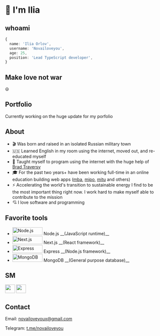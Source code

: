 [portfoliolink]: https://novailoveyou.com
[twitter]: https://twitter.com/novailoveyou
[youtube]: https://www.youtube.com/channel/UC2rI3sYpG6dH7acoTiQMXsQ
[mba]: https://github.com/anpmitu
[mip]: https://github.com/npomip
[ipe]: https://github.com/npoipe
[ltdipe]: https://github.com/ltdipe
[mipo]: https://github.com/npomipo
[imo]: https://github.com/npoimo
[mitu]: https://github.com/anpmitu
[brad]: https://github.com/bradtraversy
[telegram]: https://t.me/novailoveyou

# 👋 I'm Ilia

## whoami

```ts
{
  name: 'Ilia Orlov',
  username: 'Novailoveyou',
  age: 25,
  position: 'Lead TypeScript developer',
}
```

## Make love not war

☮️

## Portfolio

<!-- To view my portfolio [click here][portfolioLink] -->

Currently working on the huge update for my porfolio

## About

- 🎬 Was born and raised in an isolated Russian military town
- 🇺🇸 Learned English in my room using the internet, moved out, and re-educated myself
- 🐐 Taught myself to program using the internet with the huge help of [Brad Traversy][brad]
- 🎓 For the past two years+ have been working full-time in an online education building web apps ([mba][mba],
  [mipo][mipo], [mitu][mitu] and others)
- ⚡ Accelerating the world's transition to sustainable energy I find to be the most important thing right now. I work hard to make myself able to contribute to the mission
- 💘 I love software and programming

## Favorite tools

- <img src='https://cdn.worldvectorlogo.com/logos/nodejs.svg' width='98px' height='26px' alt='Node.js' />
  Node.js __(JavaScript runtime)__
- <img src='https://cdn.worldvectorlogo.com/logos/nextjs-3.svg' width='98px' height='26px' alt='Next.js' />
  Next.js __(React framework)__
- <img src='https://cdn.worldvectorlogo.com/logos/express-109.svg' width='98px' height='26px' alt='Express' />
  Express __(Node.js framework)__
- <img src='https://cdn.worldvectorlogo.com/logos/mongodb-icon-1.svg' width='98px' height='26px' alt='MongoDB' />
  MongoDB __(General purpose database)__

## SM

[<img src='https://cdn.worldvectorlogo.com/logos/twitter-4.svg' width='32px' height='28px'/>][twitter]
[<img src='https://cdn.worldvectorlogo.com/logos/youtube-3.svg' width='32px' height='28px'/>][youtube]

## Contact

Email: <novailoveyoux@gmail.com>

Telegram: [t.me/novailoveyou][telegram]
